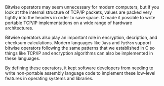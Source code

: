 Bitwise operators may seem unnecessary for modern computers, but if you look at tthe internal structure
of TCP/IP packets, values are packed very tightly into the headers in order to save space.  C made it possible to write
portable TCP/IP implementations on a wide range of hardware architectures.

Bitwise operators also play an important role in encryption, decription, and checksum calculations.   Modern languages like
`Java` and `Python` support bitwise operators following the same patterns that we established in C so things like TCP/IP
and encryption algorithms can also be implemented in these languages.

By defining these operators, it kept software developers from needing to write non-portable assembly language code
to implement these low-level features in operating systems and libraries.
